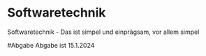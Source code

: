 # Softwaretechnik
Softwaretechnik -  Das ist simpel und einprägsam, vor allem simpel


#Abgabe
Abgabe ist 15.1.2024

